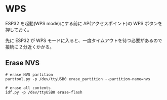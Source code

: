 # WPS

ESP32 を起動(WPS mode)にする前に AP(アクセスポイント)の WPS ボタンを押しておく。

先に ESP32 が WPS モードに入ると、一度タイムアウトを待つ必要があるので接続に２分近くかかる。

## Erase NVS

```
# erase NVS partition
parttool.py -p /dev/ttyUSB0 erase_partition --partition-name=nvs

# erase all contents
idf.py -p /dev/ttyUSB0 erase-flash
```

